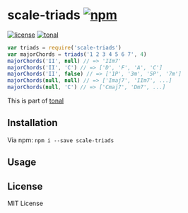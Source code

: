 # scale-triads [![npm](https://img.shields.io/npm/v/scale-triads.svg)](https://www.npmjs.com/package/scale-triads)

[![license](https://img.shields.io/npm/l/scale-triads.svg)](https://www.npmjs.com/package/scale-triads)
[![tonal](https://img.shields.io/badge/tonal-scale--triads-yellow.svg)](https://www.npmjs.com/package/tonal)


```js
var triads = require('scale-triads')
var majorChords = triads('1 2 3 4 5 6 7', 4)
majorChords('II', null) // => 'IIm7'
majorChords('II', 'C') // => ['D', 'F', 'A', 'C']
majorChords('II', false) // => ['1P', '3m', '5P', '7m']
majorChords(null, null) // => ['Imaj7', 'IIm7', ...]
majorChords(null, 'C') // => ['Cmaj7', 'Dm7', ...]
```

This is part of [tonal](https://www.npmjs.com/package/tonal)

## Installation

Via npm: `npm i --save scale-triads`

## Usage

## License

MIT License
